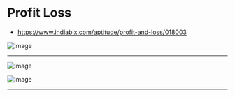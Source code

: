 # Profit Loss
- https://www.indiabix.com/aptitude/profit-and-loss/018003


![image](https://user-images.githubusercontent.com/77873383/182025416-867b029d-319b-4f80-8a69-05c6c1089f6c.png)

---

![image](https://user-images.githubusercontent.com/77873383/184068492-1d3d01e8-8131-46c8-9cc9-5ff9491a7700.png)

![image](https://user-images.githubusercontent.com/77873383/184068505-b35d7cc6-7ef7-4c5d-9964-8b47ead91cfe.png)

---
